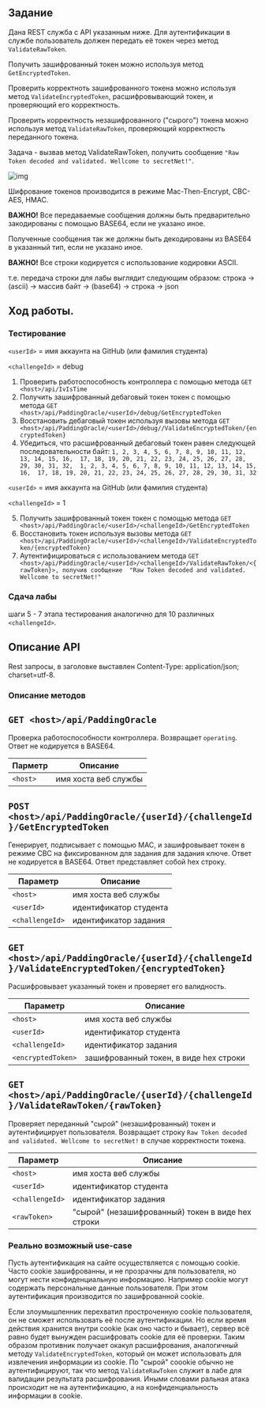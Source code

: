 ## Задание

Дана REST служба с API указанным ниже. Для аутентификации в службе пользователь должен передать её токен через метод `ValidateRawToken`.

Получить зашифрованный токен можно используя метод `GetEncryptedToken`.

Проверить корректноть зашифрованного токена можно используя метод `ValidateEncryptedToken`, расшифровывающий токен, и проверяющий его корректность.

Проверить корректность незашифрованного ("сырого") токена можно используя метод `ValidateRawToken`, проверяющий корректность переданного токена.

Задача - вызвав метод ValidateRawToken, получить сообщение `"Raw Token decoded and validated. Wellcome to secretNet!"`.

![img](https://encrypted-tbn0.gstatic.com/images?q=tbn:ANd9GcQX4z5lwmoUFkg9VuiJu0saTIbCorr-2RWeWb0Lf76wpIlIu7fQ&s)

Шифрование токенов производится в режиме Mac-Then-Encrypt, CBC-AES, HMAC.

**ВАЖНО!** Все передаваемые сообщения должны быть предварительно закодированы с помощью BASE64, если не указано иное.

Полученные сообщения так же должны быть декодированы из BASE64 в указанный тип, если не указано иное.

**ВАЖНО!** Все строки кодируется с использование кодировки ASCII.

т.е. передача строки для лабы выглядит следующим образом:
строка -> (asсii) -> массив байт -> (base64) -> строка -> json 

## Ход работы.

### Тестирование 

`<userId>` = имя аккаунта на GitHub  (или фамилия студента)

`<challengeId>` = debug


1. Проверить работоспособность контроллера с помощью метода `GET <host>/api/IvIsTime`
2. Получить зашифрованный дебаговый токен токен с помощью метода `GET <host>/api/PaddingOracle/<userId>/debug/GetEncryptedToken`
3. Восстановить дебаговый токен используя вызовы метода `GET <host>/api/PaddingOracle/<userId>/debug//ValidateEncryptedToken/{encryptedToken}`
4. Убедиться, что расшифрованный дебаговый токен равен следующей последовательности байт: 
                               `1, 2, 3, 4, 5, 6, 7, 8, 9, 10, 11, 12, 13, 14, 15, 16, 
                            17, 18, 19, 20, 21, 22, 23, 24, 25, 26, 27, 28, 29, 30, 31, 32, 
                            1, 2, 3, 4, 5, 6, 7, 8, 9, 10, 11, 12, 13, 14, 15, 16, 
                            17, 18, 19, 20, 21, 22, 23, 24, 25, 26, 27, 28, 29, 30, 31, 32`

`<userId>` = имя аккаунта на GitHub  (или фамилия студента)

`<challengeId>` = 1


5. Получить зашифрованный токен токен с помощью метода `GET <host>/api/PaddingOracle/<userId>/<challengeId>/GetEncryptedToken`
6. Восстановить токен используя вызовы метода `GET <host>/api/PaddingOracle/<userId>/<challengeId>/ValidateEncryptedToken/{encryptedToken}`
7. Аутентифицироваться с использованием метода `GET <host>/api/PaddingOracle/<userId>/<challengeId>/ValidateRawToken/<{rawToken}>, получив сообщение 
"Raw Token decoded and validated. Wellcome to secretNet!"`


### Сдача лабы
шаги 5 - 7 этапа тестирования аналогично для 10 различных `<challengeId>`.

## Описание API

Rest запросы, в заголовке выставлен Content-Type: application/json; charset=utf-8.

### Описание методов

## `GET <host>/api/PaddingOracle`

Проверка работоспособности контроллера. Возвращает `operating`. Ответ не кодируется в BASE64.

| Парметр| Описание| 
| --- | --- 
| `<host>` | имя хоста веб службы


## `POST <host>/api/PaddingOracle/{userId}/{challengeId}/GetEncryptedToken`

Генерирует, подписывает с помощью MAC, и зашифровывает токен в режиме CBC на фиксированном для задания для задания ключе.
Ответ не кодируется в BASE64.
Ответ представляет собой hex строку.

| Параметр| Описание| 
| --- | --- 
| `<host>` | имя хоста веб службы
| `<userId>` | идентификатор студента
| `<challengeId>` | идентификатор задания

## `GET <host>/api/PaddingOracle/{userId}/{challengeId}/ValidateEncryptedToken/{encryptedToken}`

Расшифровывает указанный токен и проверяет его валидность.

| Параметр| Описание| 
| --- | --- 
| `<host>` | имя хоста веб службы
| `<userId>` | идентификатор студента
| `<challengeId>` | идентификатор задания
| `<encryptedToken>` | зашифрованный токен, в виде hex строки

## `GET <host>/api/PaddingOracle/{userId}/{challengeId}/ValidateRawToken/{rawToken}`

Проверяет переданный "сырой" (незашифрованный) токен и аутентифицирует пользователя.
Возвращает строку `Raw Token decoded and validated. Wellcome to secretNet!` в случае корректности токена.

| Параметр| Описание| 
| --- | --- 
| `<host>` | имя хоста веб службы
| `<userId>` | идентификатор студента
| `<challengeId>` | идентификатор задания
| `<rawToken>` | "сырой" (незашифрованный) токен в виде hex строки

### Реально возможный use-case
Пусть аутентификация на сайте осуществляется с помощью cookie. Часто cookie зашифрованны, и не прозрачны для пользователя, но могут нести
конфиденциальную информацию. Например cookie могут содержать персональные данные пользователя. При этом аутентификация производится по зашифрованной cookie.

Если злоумышленник перехватил простроченную cookie пользователя, он не сможет использовать её после аутентификации. Но если время действия хранится внутри cookie
(как оно часто и бывает), сервер всё равно будет вынужден расшифровать cookie для её проверки. Таким образом противник получает окакул расшифрования, аналогичный методу `ValidateEncryptedToken`,
который он может использовать для извлечения информации из cookie. По "сырой" coookie обычно не аутентифицируют, так что метод `ValidateRawToken` служит в лабе 
для валидации результата расшифрования. Иными словами ральная атака происходит не на аутентификацию, а на конфиденциальность информации в cookie.
